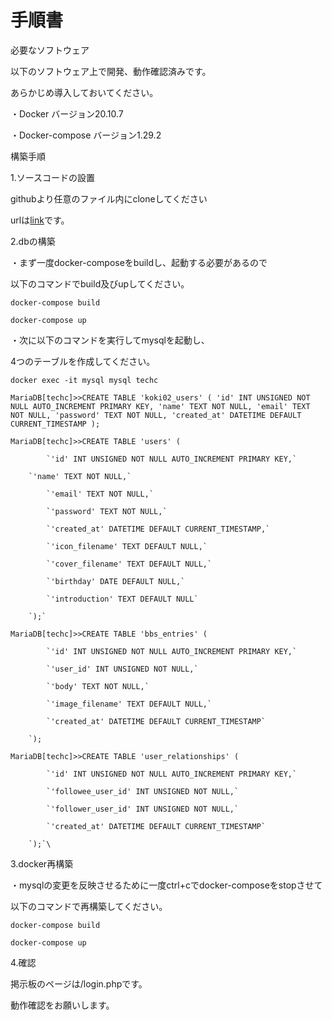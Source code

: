# 手順書

必要なソフトウェア

以下のソフトウェア上で開発、動作確認済みです。

あらかじめ導入しておいてください。

・Docker バージョン20.10.7

・Docker-compose バージョン1.29.2


構築手順

1.ソースコードの設置

githubより任意のファイル内にcloneしてください

urlは[link](git@github.com:ku6non/sat1_2.git)です。


2.dbの構築

・まず一度docker-composeをbuildし、起動する必要があるので

以下のコマンドでbuild及びupしてください。

`docker-compose build`

`docker-compose up`


・次に以下のコマンドを実行してmysqlを起動し、

4つのテーブルを作成してください。

`docker exec -it mysql mysql techc`

`MariaDB[techc]>>CREATE TABLE 'koki02_users' (
                'id' INT UNSIGNED NOT NULL AUTO_INCREMENT PRIMARY KEY,
		'name' TEXT NOT NULL,
		'email' TEXT NOT NULL,
    	 	'password' TEXT NOT NULL,
    		'created_at' DATETIME DEFAULT CURRENT_TIMESTAMP
		);`
		
		
`MariaDB[techc]>>CREATE TABLE 'users' (`

    		`'id' INT UNSIGNED NOT NULL AUTO_INCREMENT PRIMARY KEY,`
		
   		`'name' TEXT NOT NULL,`
		
    		`'email' TEXT NOT NULL,`
		
    		`'password' TEXT NOT NULL,`
		
    		`'created_at' DATETIME DEFAULT CURRENT_TIMESTAMP,`
		
    		`'icon_filename' TEXT DEFAULT NULL,`
		
    		`'cover_filename' TEXT DEFAULT NULL,`
		
    		`'birthday' DATE DEFAULT NULL,`
		
    		`'introduction' TEXT DEFAULT NULL`
		
		`);`
		
		
		
`MariaDB[techc]>>CREATE TABLE 'bbs_entries' (`

    		`'id' INT UNSIGNED NOT NULL AUTO_INCREMENT PRIMARY KEY,`
		
    		`'user_id' INT UNSIGNED NOT NULL,`
		
    		`'body' TEXT NOT NULL,`
		
    		`'image_filename' TEXT DEFAULT NULL,`
		
    		`'created_at' DATETIME DEFAULT CURRENT_TIMESTAMP`
		
		`);
		
		
		
`MariaDB[techc]>>CREATE TABLE 'user_relationships' (`

    		`'id' INT UNSIGNED NOT NULL AUTO_INCREMENT PRIMARY KEY,`
		
    		`'followee_user_id' INT UNSIGNED NOT NULL,`
		
    		`'follower_user_id' INT UNSIGNED NOT NULL,`
		
    		`'created_at' DATETIME DEFAULT CURRENT_TIMESTAMP`
		
		`);`\
		

3.docker再構築

・mysqlの変更を反映させるために一度ctrl+cでdocker-composeをstopさせて

以下のコマンドで再構築してください。

`docker-compose build`

`docker-compose up`



4.確認

掲示板のページは/login.phpです。

動作確認をお願いします。

